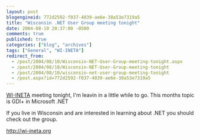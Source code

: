 ```yaml
---
layout: post
blogengineid: 772d2592-f037-4039-ae6e-38a53e7319a5
title: "Wisconsin .NET User Group meeting tonight"
date: 2004-08-10 20:37:00 -0500
comments: true
published: true
categories: ["blog", "archives"]
tags: ["General", "WI-INETA"]
redirect_from: 
  - /post/2004/08/10/Wisconsin-NET-User-Group-meeting-tonight.aspx
  - /post/2004/08/10/Wisconsin-NET-User-Group-meeting-tonight
  - /post/2004/08/10/wisconsin-net-user-group-meeting-tonight
  - /post.aspx?id=772d2592-f037-4039-ae6e-38a53e7319a5
---
```


<a href="http://wi-ineta.org" target="_blank" title="Wisconsin .NET Users Group">WI-INETA</a> meeting tonight, I&#39;m leavin in a little while to go. This months topic is GDI+ in Microsoft .NET

If you live in Wisconsin and are interested in learning about .NET you should check out the group.

<a href="http://wi-ineta.org/">http://wi-ineta.org</a>

